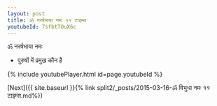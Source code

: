 ```yaml
---
layout: post
title: ॐ नरर्षभाया नमः ११ टाइम्स
youtubeId: 7sfbtTOuX6c
---
```

 
 
 ॐ नरर्षभाया नमः  
 
 -  पुरुषों में प्रमुख कौन है 
 
  
 
  
 
 
 
 
 
 


{% include youtubePlayer.html id=page.youtubeId %}
 
[Next]({{ site.baseurl }}{% link  split2/_posts/2015-03-16-ॐ विभुधा नमः ११ टाइम्स.md%})
 
